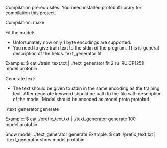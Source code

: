 Compilation prerequisites:
You need installed protobuf library for compilation this project.

Compilation:
make

Fit the model:
- Unfortunately now only 1 byte encodings are supported.
- You need to give train text to the stdin of the program.
This is general description of the fields.
text_generator fit <markov chain order> <locale> <file to save model>

Example:
$ cat ./train_text.txt | ./text_generator fit 2 ru_RU.CP1251 model.protobin

Generate text:
- The text should be given to stdin in the same encoding as the training text.
After generate keyword should be path to the file with description of the model.
Model should be encoded as model.proto protobuf.

./text_generator generate <number of words to gen> <path to file>

Example:
$ cat ./prefix_text.txt | ./text_generator generate 100 model.protobin

Show model:
./text_generator generate <path to file>
Example:
$ cat ./prefix_text.txt | ./text_generator show model.protobin





